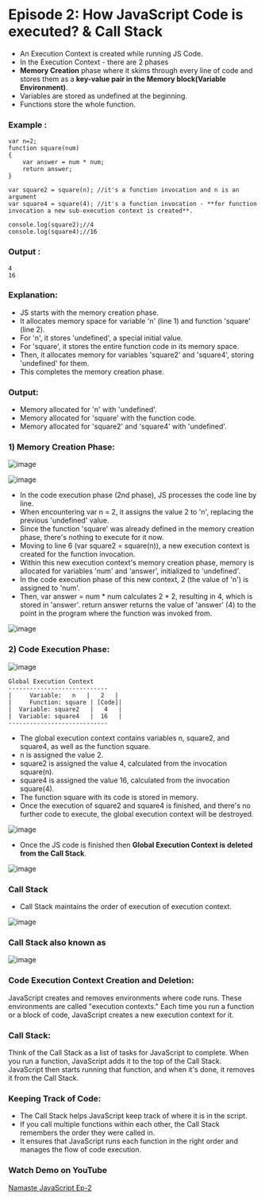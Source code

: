 # Episode 2: How JavaScript Code is executed? & Call Stack 

- An Execution Context is created while running JS Code.
- In the Execution Context - there are 2 phases
- **Memory Creation** phase where it skims through every line of code and stores them as a **key-value pair in the Memory block(Variable Environment)**.
- Variables are stored as undefined at the beginning.
- Functions store the whole function.

### Example :

```
var n=2;
function square(num)
{
    var answer = num * num;
    return answer;
}

var square2 = square(n); //it's a function invocation and n is an argument
var square4 = square(4); //it's a function invocation - **for function invocation a new sub-execution context is created**.

console.log(square2);//4
console.log(square4);//16
```

### Output :
```
4
16
```

### Explanation:
- JS starts with the memory creation phase.
- It allocates memory space for variable 'n' (line 1) and function 'square' (line 2).
- For 'n', it stores 'undefined', a special initial value.
- For 'square', it stores the entire function code in its memory space.
- Then, it allocates memory for variables 'square2' and 'square4', storing 'undefined' for them.
- This completes the memory creation phase.

### Output:
- Memory allocated for 'n' with 'undefined'.
- Memory allocated for 'square' with the function code.
- Memory allocated for 'square2' and 'square4' with 'undefined'.

### 1) Memory Creation Phase:

![image](https://github.com/ReddyDivya/rd-namaste-javaScript/assets/34181144/d39ad3aa-3523-4a16-89a9-9f78cf2733ae)

![image](https://github.com/ReddyDivya/rd-namaste-javaScript/assets/34181144/117b999f-2675-460f-9e90-94995cff6af6)

- In the code execution phase (2nd phase), JS processes the code line by line.
- When encountering var n = 2, it assigns the value 2 to 'n', replacing the previous 'undefined' value.
- Since the function 'square' was already defined in the memory creation phase, there's nothing to execute for it now.
- Moving to line 6 (var square2 = square(n)), a new execution context is created for the function invocation.
- Within this new execution context's memory creation phase, memory is allocated for variables 'num' and 'answer', initialized to 'undefined'.
- In the code execution phase of this new context, 2 (the value of 'n') is assigned to 'num'.
- Then, var answer = num * num calculates 2 * 2, resulting in 4, which is stored in 'answer'.
return answer returns the value of 'answer' (4) to the point in the program where the function was invoked from.

![image](https://github.com/ReddyDivya/rd-namaste-javaScript/assets/34181144/af451ec5-dac6-4b5c-a600-682ec35e0310)

### 2) Code Execution Phase:
![image](https://github.com/ReddyDivya/rd-namaste-javaScript/assets/34181144/efeaa276-a413-4190-b740-f8f9c543a568)

```
Global Execution Context
----------------------------
|     Variable:   n   |   2   |
|     Function: square | [Code]|
|  Variable: square2   |   4   |
|  Variable: square4   |  16   |
----------------------------
```

- The global execution context contains variables n, square2, and square4, as well as the function square.
- n is assigned the value 2.
- square2 is assigned the value 4, calculated from the invocation square(n).
- square4 is assigned the value 16, calculated from the invocation square(4).
- The function square with its code is stored in memory.
- Once the execution of square2 and square4 is finished, and there's no further code to execute, the global execution context will be destroyed.

![image](https://github.com/ReddyDivya/rd-namaste-javaScript/assets/34181144/19b1ea14-20c2-4f77-8bb7-688b5ca5996a)

- Once the JS code is finished then **Global Execution Context is deleted from the Call Stack**.

![image](https://github.com/ReddyDivya/rd-namaste-javaScript/assets/34181144/e2c7a930-e7bc-4748-8df7-2e39465afcf5)

### Call Stack

- Call Stack maintains the order of execution of execution context.

![image](https://github.com/ReddyDivya/rd-namaste-javaScript/assets/34181144/1fc853fc-cf9f-481f-8ab3-613512856c7f)

###  Call Stack also known as
![image](https://github.com/ReddyDivya/rd-namaste-javaScript/assets/34181144/ad97ccfd-f537-4d89-96fc-7c5e8d87a203)


### Code Execution Context Creation and Deletion:

JavaScript creates and removes environments where code runs. These environments are called "execution contexts."
Each time you run a function or a block of code, JavaScript creates a new execution context for it.

### Call Stack:

Think of the Call Stack as a list of tasks for JavaScript to complete.
When you run a function, JavaScript adds it to the top of the Call Stack.
JavaScript then starts running that function, and when it's done, it removes it from the Call Stack.

### Keeping Track of Code:

- The Call Stack helps JavaScript keep track of where it is in the script.
- If you call multiple functions within each other, the Call Stack remembers the order they were called in.
- It ensures that JavaScript runs each function in the right order and manages the flow of code execution.

### Watch Demo on YouTube 
[Namaste JavaScript Ep-2](https://youtu.be/iLWTnMzWtj4?si=YWVVBaC1SBysjqYU)
